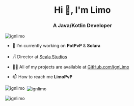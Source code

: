 <h1 align="center">Hi 👋, I'm Limo</h1>
<h3 align="center">A Java/Kotlin Developer</h3>

<p align="left"> <img src="https://komarev.com/ghpvc/?username=rayquazadev&label=Profile%20views&color=0e75b6&style=flat" alt="ignlimo" /> </p>

- 🔭 I’m currently working on **PotPvP** & **Solara**
- 𓀻 Director at [Scala Studios](GitHub.com/ScalaGG)

- 👨‍💻 All of my projects are available at [GitHub.com/ignLimo](GitHub.com/ignLimo)

- 📫 How to reach me **LimoPvP**

<p><img align="left" src="https://github-readme-stats.vercel.app/api/top-langs?username=ignlimo&show_icons=true&locale=en&layout=compact" alt="ignlimo" /></p>

<p>&nbsp;<img align="center" src="https://github-readme-stats.vercel.app/api?username=ignlimo&show_icons=true&locale=en" alt="ignlimo" /></p>

<p><img align="center" src="https://github-readme-streak-stats.herokuapp.com/?user=ignlimo&" alt="ignlimo" /></p>
